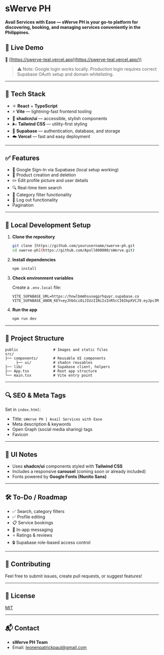 # sWerve PH

**Avail Services with Ease — sWerve PH is your go-to platform for discovering, booking, and managing services conveniently in the Philippines.**

## 🚀 Live Demo

🔗 [[https://swerve-teal.vercel.app](https://swerve-teal.vercel.app/))

> ⚠️ Note: Google login works locally. Production login requires correct Supabase OAuth setup and domain whitelisting.

---

## 📆 Tech Stack

* ⚛️ **React** + **TypeScript**
* ⚡️ **Vite** — lightning-fast frontend tooling
* 💅 **shadcn/ui** — accessible, stylish components
* 🌬 **Tailwind CSS** — utility-first styling
* 🔐 **Supabase** — authentication, database, and storage
* ☁️ **Vercel** — fast and easy deployment

---

## ✅ Features

* 🔐 Google Sign-In via Supabase (local setup working)
* 🛙 Product creation and deletion
* ✏️ Edit profile picture and user details
* 🔍 Real-time item search
* 🧱 Category filter functionality
* 🚪 Log out functionality
* Pagination

---

## 🔧 Local Development Setup

1. **Clone the repository**

   ```bash
   git clone [https://github.com/yourusername/swerve-ph.git
   cd swerve-ph](https://github.com/Apoll000000/sWerve.git)
   ```

2. **Install dependencies**

   ```bash
   npm install
   ```

3. **Check environment variables**

   Create a `.env.local` file:

   ```env
   VITE_SUPABASE_URL=https://hnwlbmmhsusegprhqvpr.supabase.co
   VITE_SUPABASE_ANON_KEY=eyJhbGciOiJIUzI1NiIsInR5cCI6IkpXVCJ9.eyJpc3MiOiJzdXBhYmFzZSIsInJlZiI6Imhud2xibW1oc3VzZWdwcmhxdnByIiwicm9sZSI6ImFub24iLCJpYXQiOjE3NDQ0NzQ2OTAsImV4cCI6MjA2MDA1MDY5MH0.LjnDvLXEcdoUlehRDxQ6WgLbnslCieW29bYxjO2MXsM
   ```

4. **Run the app**

   ```bash
   npm run dev
   ```

---
## 📁 Project Structure

```
public                # Images and static files
src/
├── components/       # Reusable UI components
     ├── ui/          # shadcn reusables
├── lib/              # Supabase client, helpers
├── App.tsx           # Root app structure
└── main.tsx          # Vite entry point
```

---

## 🔍 SEO & Meta Tags

Set in `index.html`:

* Title: `sWerve PH | Avail Services with Ease`
* Meta description & keywords
* Open Graph (social media sharing) tags
* Favicon

---

## 🧹 UI Notes

* Uses **shadcn/ui** components styled with **Tailwind CSS**
* Includes a responsive **carousel** (coming soon or already included)
* Fonts powered by **Google Fonts (Nunito Sans)**

---

## 🛠 To-Do / Roadmap

* ✅ Search, category filters
* ✅ Profile editing
* 📋 Service bookings
* 💬 In-app messaging
* ⭐️ Ratings & reviews
* 🔒 Supabase role-based access control

---

## 🤝 Contributing

Feel free to submit issues, create pull requests, or suggest features!

---

## 📄 License

[MIT](LICENSE)

---

## 📬 Contact

* **sWerve PH Team**
* Email: leonenpatrickpaul@gmail.com
